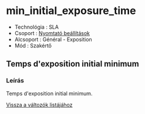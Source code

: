 # min\_initial\_exposure\_time

* Technológia : SLA
* Csoport : [Nyomtató beállítások](../sla_printer/sla_parameters.md)
* Alcsoport : Général - Exposition
* Mód : Szakértő

## Temps d'exposition initial minimum

### Leírás

Temps d'exposition initial minimum.

[Vissza a változók listájához](/)

